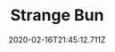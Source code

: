 ---
templateKey: blog-post
title: Strange Bun
type: cooking
energy: 100
health: 45
description: What's inside?, 
featuredpost: false
date: 2020-02-16T21:45:12.711Z
featuredimage: /img/Strange_Bun.png
sellPrice: 225
tags:
  - Wheat Flour
  - Periwinkle
  - Void Mayonnaise
  - edible
---